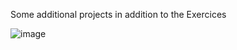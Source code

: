 Some additional projects in addition to the Exercices

![image](https://encrypted-tbn0.gstatic.com/images?q=tbn:ANd9GcTOQ8BFKwFQZINsX7Tb53yiRvsmM2t8ufnHUg&usqp=CAU)
